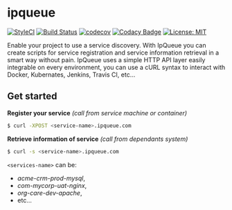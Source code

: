 # ipqueue

[![StyleCI](https://github.styleci.io/repos/158704688/shield?branch=master)](https://github.styleci.io/repos/158704688)
[![Build Status](https://travis-ci.org/javanile/ipqueue.svg?branch=master)](https://travis-ci.org/javanile/ipqueue)
[![codecov](https://codecov.io/gh/javanile/ipqueue/branch/master/graph/badge.svg)](https://codecov.io/gh/javanile/ipqueue)
[![Codacy Badge](https://api.codacy.com/project/badge/Grade/00bc294fe3ae4bca8c74d6d6530f3d54)](https://app.codacy.com/app/francescobianco/ipqueue?utm_source=github.com&utm_medium=referral&utm_content=javanile/ipqueue&utm_campaign=Badge_Grade_Dashboard)
[![License: MIT](https://img.shields.io/badge/License-MIT-yellow.svg)](https://opensource.org/licenses/MIT)

Enable your project to use a service discovery. With IpQueue you can create scripts for service registration and service information retrieval in a smart way without pain. IpQueue uses a simple HTTP API layer easily integrable on every environment, you can use a cURL syntax to interact with Docker, Kubernates, Jenkins, Travis CI, etc...

## Get started

**Register your service** *(call from service machine or container)*
```bash
$ curl -XPOST <service-name>.ipqueue.com
```

**Retrieve information of service** *(call from dependants system)*
```bash
$ curl -s <service-name>.ipqueue.com
```

`<services-name>` can be: 
  - *acme-crm-prod-mysql*, 
  - *com-mycorp-uat-nginx*, 
  - *org-care-dev-apache*, 
  - etc...
